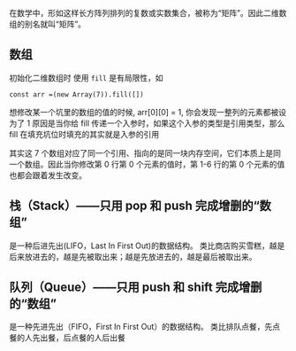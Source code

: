 在数学中，形如这样长方阵列排列的复数或实数集合，被称为“矩阵”。因此二维数组的别名就叫“矩阵”。

## 数组

初始化二维数组时
使用 `fill` 是有局限性，如

```
const arr =(new Array(7)).fill([])
```

想修改某一个坑里的数组的值的时候, arr[0][0] = 1, 你会发现一整列的元素都被设为了 1
原因是当你给 fill 传递一个入参时，如果这个入参的类型是引用类型，那么 fill 在填充坑位时填充的其实就是入参的引用

其实这 7 个数组对应了同一个引用、指向的是同一块内存空间，它们本质上是同一个数组。因此当你修改第 0 行第 0 个元素的值时，第 1-6 行的第 0 个元素的值也都会跟着发生改变。

## 栈（Stack）——只用 pop 和 push 完成增删的“数组”

是一种后进先出(LIFO，Last In First Out)的数据结构。
类比商店购买雪糕，越是后来放进去的，越是先被取出来；越是先放进去的，越是最后被取出来。

## 队列（Queue）——只用 push 和 shift 完成增删的“数组”

是一种先进先出（FIFO，First In First Out）的数据结构。
类比排队点餐，先点餐的人先出餐，后点餐的人后出餐
